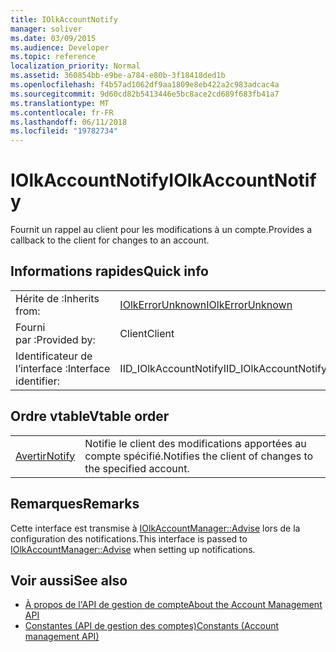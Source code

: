 ```yaml
---
title: IOlkAccountNotify
manager: soliver
ms.date: 03/09/2015
ms.audience: Developer
ms.topic: reference
localization_priority: Normal
ms.assetid: 360854bb-e9be-a784-e80b-3f18418ded1b
ms.openlocfilehash: f4b57ad1062df9aa1809e8eb422a2c983adcac4a
ms.sourcegitcommit: 9d60cd82b5413446e5bc8ace2cd689f683fb41a7
ms.translationtype: MT
ms.contentlocale: fr-FR
ms.lasthandoff: 06/11/2018
ms.locfileid: "19782734"
---
```

# <a name="iolkaccountnotify"></a><span data-ttu-id="2d7a5-102">IOlkAccountNotify</span><span class="sxs-lookup"><span data-stu-id="2d7a5-102">IOlkAccountNotify</span></span>

<span data-ttu-id="2d7a5-103">Fournit un rappel au client pour les modifications à un compte.</span><span class="sxs-lookup"><span data-stu-id="2d7a5-103">Provides a callback to the client for changes to an account.</span></span>
  
## <a name="quick-info"></a><span data-ttu-id="2d7a5-104">Informations rapides</span><span class="sxs-lookup"><span data-stu-id="2d7a5-104">Quick info</span></span>

|||
|:-----|:-----|
|<span data-ttu-id="2d7a5-105">Hérite de :</span><span class="sxs-lookup"><span data-stu-id="2d7a5-105">Inherits from:</span></span>  <br/> |[<span data-ttu-id="2d7a5-106">IOlkErrorUnknown</span><span class="sxs-lookup"><span data-stu-id="2d7a5-106">IOlkErrorUnknown</span></span>](iolkerrorunknown.md) <br/> |
|<span data-ttu-id="2d7a5-107">Fourni par :</span><span class="sxs-lookup"><span data-stu-id="2d7a5-107">Provided by:</span></span>  <br/> | <span data-ttu-id="2d7a5-108">Client</span><span class="sxs-lookup"><span data-stu-id="2d7a5-108">Client</span></span>  <br/> |
|<span data-ttu-id="2d7a5-109">Identificateur de l’interface :</span><span class="sxs-lookup"><span data-stu-id="2d7a5-109">Interface identifier:</span></span>  <br/> |<span data-ttu-id="2d7a5-110">IID_IOlkAccountNotify</span><span class="sxs-lookup"><span data-stu-id="2d7a5-110">IID_IOlkAccountNotify</span></span>  <br/> |
   
## <a name="vtable-order"></a><span data-ttu-id="2d7a5-111">Ordre vtable</span><span class="sxs-lookup"><span data-stu-id="2d7a5-111">Vtable order</span></span>

|||
|:-----|:-----|
|[<span data-ttu-id="2d7a5-112">Avertir</span><span class="sxs-lookup"><span data-stu-id="2d7a5-112">Notify</span></span>](iolkaccountnotify-notify.md) <br/> |<span data-ttu-id="2d7a5-113">Notifie le client des modifications apportées au compte spécifié.</span><span class="sxs-lookup"><span data-stu-id="2d7a5-113">Notifies the client of changes to the specified account.</span></span>  <br/> |
   
## <a name="remarks"></a><span data-ttu-id="2d7a5-114">Remarques</span><span class="sxs-lookup"><span data-stu-id="2d7a5-114">Remarks</span></span>

<span data-ttu-id="2d7a5-115">Cette interface est transmise à [IOlkAccountManager::Advise](iolkaccountmanager-advise.md) lors de la configuration des notifications.</span><span class="sxs-lookup"><span data-stu-id="2d7a5-115">This interface is passed to [IOlkAccountManager::Advise](iolkaccountmanager-advise.md) when setting up notifications.</span></span> 
  
## <a name="see-also"></a><span data-ttu-id="2d7a5-116">Voir aussi</span><span class="sxs-lookup"><span data-stu-id="2d7a5-116">See also</span></span>

- [<span data-ttu-id="2d7a5-117">À propos de l'API de gestion de compte</span><span class="sxs-lookup"><span data-stu-id="2d7a5-117">About the Account Management API</span></span>](about-the-account-management-api.md) 
- [<span data-ttu-id="2d7a5-118">Constantes (API de gestion des comptes)</span><span class="sxs-lookup"><span data-stu-id="2d7a5-118">Constants (Account management API)</span></span>](constants-account-management-api.md)

